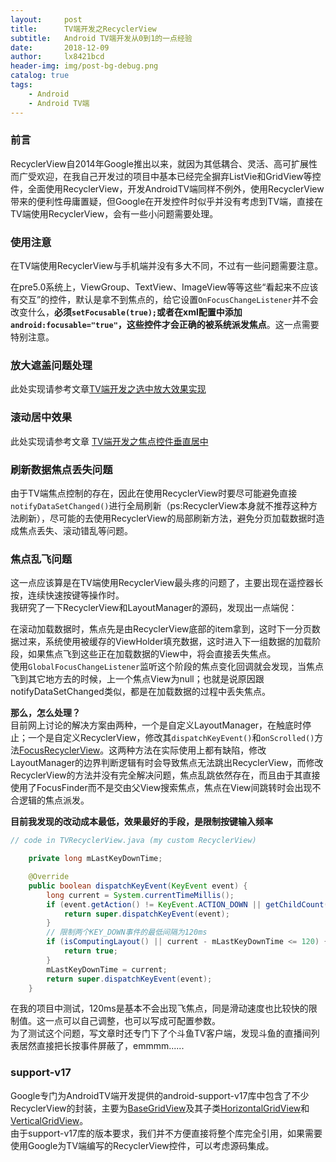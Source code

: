 ```yaml
---
layout:     post
title:      TV端开发之RecyclerView
subtitle:   Android TV端开发从0到1的一点经验
date:       2018-12-09
author:     lx8421bcd
header-img: img/post-bg-debug.png
catalog: true
tags:
    - Android
    - Android TV端
---
```


### 前言
RecyclerView自2014年Google推出以来，就因为其低耦合、灵活、高可扩展性而广受欢迎，在我自己开发过的项目中基本已经完全摒弃ListVie和GridView等控件，全面使用RecyclerView，开发AndroidTV端同样不例外，使用RecyclerView带来的便利性毋庸置疑，但Google在开发控件时似乎并没有考虑到TV端，直接在TV端使用RecyclerView，会有一些小问题需要处理。


### 使用注意
在TV端使用RecyclerView与手机端并没有多大不同，不过有一些问题需要注意。  

在pre5.0系统上，ViewGroup、TextView、ImageView等等这些“看起来不应该有交互”的控件，默认是拿不到焦点的，给它设置```OnFocusChangeListener```并不会改变什么，__必须```setFocusable(true);```或者在xml配置中添加 ```android:focusable="true"```，这些控件才会正确的被系统派发焦点__。这一点需要特别注意。


### 放大遮盖问题处理
此处实现请参考文章[TV端开发之选中放大效果实现](https://lx8421bcd.github.io/2018/12/07/TV%E7%AB%AF%E5%BC%80%E5%8F%91%E4%B9%8B%E9%80%89%E4%B8%AD%E6%94%BE%E5%A4%A7%E6%95%88%E6%9E%9C%E5%AE%9E%E7%8E%B0/)


### 滚动居中效果
此处实现请参考文章 [TV端开发之焦点控件垂直居中](https://lx8421bcd.github.io/2018/12/08/TV%E7%AB%AF%E5%BC%80%E5%8F%91%E4%B9%8B%E7%84%A6%E7%82%B9%E6%8E%A7%E4%BB%B6%E5%9E%82%E7%9B%B4%E5%B1%85%E4%B8%AD/)

### 刷新数据焦点丢失问题
由于TV端焦点控制的存在，因此在使用RecyclerView时要尽可能避免直接```notifyDataSetChanged()```进行全局刷新（ps:RecyclerView本身就不推荐这种方法刷新），尽可能的去使用RecyclerView的局部刷新方法，避免分页加载数据时造成焦点丢失、滚动错乱等问题。

### 焦点乱飞问题
这一点应该算是在TV端使用RecyclerView最头疼的问题了，主要出现在遥控器长按，连续快速按键等操作时。  
我研究了一下RecyclerView和LayoutManager的源码，发现出一点端倪：  

在滚动加载数据时，焦点先是由RecyclerView底部的item拿到，这时下一分页数据过来，系统使用被缓存的ViewHolder填充数据，这时进入下一组数据的加载阶段，如果焦点飞到这些正在加载数据的View中，将会直接丢失焦点。  
使用```GlobalFocusChangeListener```监听这个阶段的焦点变化回调就会发现，当焦点飞到其它地方去的时候，上一个焦点View为null；也就是说原因跟notifyDataSetChanged类似，都是在加载数据的过程中丢失焦点。

__那么，怎么处理？__  
目前网上讨论的解决方案由两种，一个是自定义LayoutManager，在触底时停止；一个是自定义RecyclerView，修改其```dispatchKeyEvent()```和```onScrolled()```方法[FocusRecyclerView](https://github.com/genius158/TVProjectUtils/blob/master/tvprojectutils/src/main/java/com/yan/tvprojectutils/FocusRecyclerView.java)。这两种方法在实际使用上都有缺陷，修改LayoutManager的边界判断逻辑有时会导致焦点无法跳出RecyclerView，而修改RecyclerView的方法并没有完全解决问题，焦点乱跳依然存在，而且由于其直接使用了FocusFinder而不是交由父View搜索焦点，焦点在View间跳转时会出现不合逻辑的焦点派发。

__目前我发现的改动成本最低，效果最好的手段，是限制按键输入频率__

```java
// code in TVRecyclerView.java (my custom RecyclerView)

    private long mLastKeyDownTime;

    @Override
    public boolean dispatchKeyEvent(KeyEvent event) {
        long current = System.currentTimeMillis();
        if (event.getAction() != KeyEvent.ACTION_DOWN || getChildCount() == 0) {
            return super.dispatchKeyEvent(event);
        }
        // 限制两个KEY_DOWN事件的最低间隔为120ms
        if (isComputingLayout() || current - mLastKeyDownTime <= 120) {
            return true;
        }
        mLastKeyDownTime = current;
        return super.dispatchKeyEvent(event);
    }
```
在我的项目中测试，120ms是基本不会出现飞焦点，同是滑动速度也比较快的限制值。这一点可以自己调整，也可以写成可配置参数。  
为了测试这个问题，写文章时还专门下了个斗鱼TV客户端，发现斗鱼的直播间列表居然直接把长按事件屏蔽了，emmmm......   

### support-v17
Google专门为AndroidTV端开发提供的android-support-v17库中包含了不少RecyclerView的封装，主要为[BaseGridView](https://developer.android.com/reference/android/support/v17/leanback/widget/BaseGridView)及其子类[HorizontalGridView](https://developer.android.com/reference/android/support/v17/leanback/widget/HorizontalGridView)和[VerticalGridView](https://developer.android.com/reference/android/support/v17/leanback/widget/VerticalGridView)。  
由于support-v17库的版本要求，我们并不方便直接将整个库完全引用，如果需要使用Google为TV端编写的RecyclerView控件，可以考虑源码集成。